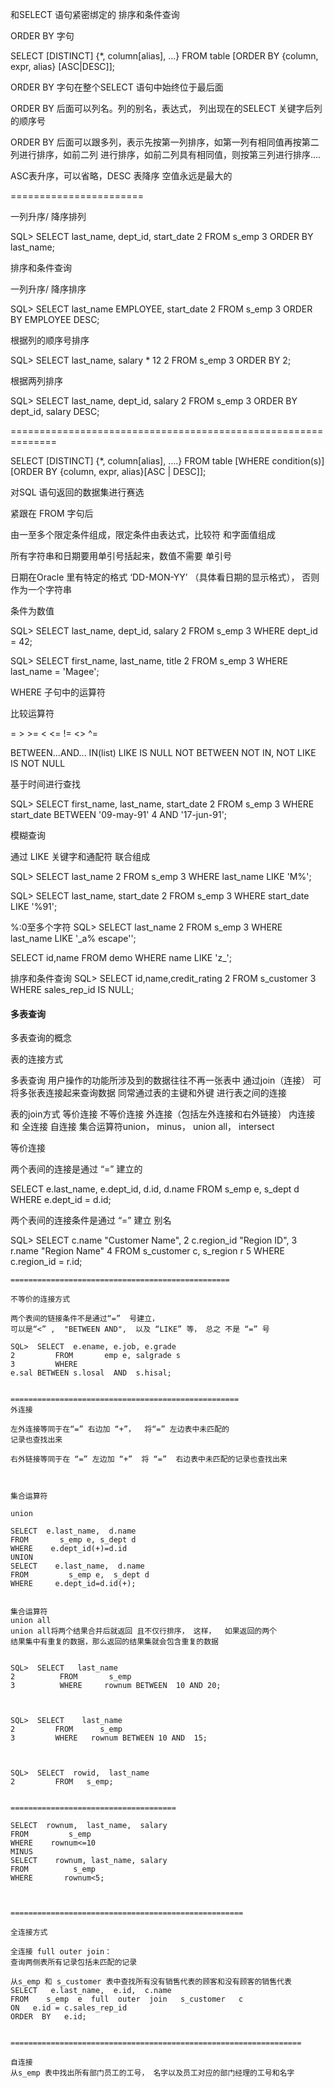 

和SELECT 语句紧密绑定的 排序和条件查询

ORDER BY 字句

SELECT            [DISTINCT] {*, column[alias], ...}
FROM               table
[ORDER BY       {column, expr, alias} [ASC|DESC]];



ORDER BY 字句在整个SELECT 语句中始终位于最后面

ORDER BY 后面可以列名。列的别名，表达式， 列出现在的SELECT 关键字后列的顺序号



ORDER BY 后面可以跟多列，表示先按第一列排序，如第一列有相同值再按第二列进行排序，如前二列
进行排序，如前二列具有相同值，则按第三列进行排序....

ASC表升序，可以省略，DESC 表降序
空值永远是最大的


=======================

一列升序/ 降序排列

SQL> SELECT          last_name, dept_id, start_date
2        FROM            s_emp
3        ORDER BY      last_name;


排序和条件查询

一列升序/ 降序排序

SQL> SELECT          last_name EMPLOYEE, start_date
2        FROM            s_emp
3        ORDER BY      EMPLOYEE DESC;

根据列的顺序号排序

SQL> SELECT        last_name, salary * 12
2       FROM           s_emp 
3       ORDER BY     2;

根据两列排序

SQL>  SELECT        last_name, dept_id, salary
2         FROM          s_emp
3         ORDER BY   dept_id, salary DESC;


==============================================================

SELECT             [DISTINCT] {*, column[alias], ....}
FROM                table
[WHERE            condition(s)]
[ORDER BY        {column, expr, alias}[ASC | DESC]];


对SQL 语句返回的数据集进行赛选

紧跟在 FROM 字句后

由一至多个限定条件组成，限定条件由表达式，比较符
和字面值组成

所有字符串和日期要用单引号括起来，数值不需要
单引号

日期在Oracle 里有特定的格式  ‘DD-MON-YY’ （具体看日期的显示格式）， 否则作为一个字符串



条件为数值

SQL>  SELECT          last_name, dept_id, salary
2        FROM             s_emp
3        WHERE          dept_id = 42;



SQL>  SELECT           first_name, last_name,  title
2         FROM             s_emp
3         WHERE          last_name = 'Magee';


WHERE 子句中的运算符

比较运算符

=   >   >=  <   <=  !=  <>  ^=

BETWEEN...AND...   IN(list)      LIKE        IS NULL
NOT BETWEEN   NOT IN,   NOT LIKE   IS NOT NULL


基于时间进行查找

SQL> SELECT              first_name,  last_name,   start_date
2        FROM                s_emp
3        WHERE             start_date   BETWEEN  '09-may-91'
4               AND      '17-jun-91';



模糊查询

通过 LIKE   关键字和通配符 联合组成

SQL> SELECT            last_name
2        FROM               s_emp
3        WHERE            last_name  LIKE  'M%';


SQL>  SELECT              last_name, start_date
2         FROM                s_emp
3         WHERE             start_date LIKE  '%91';


%:0至多个字符
SQL> SELECT                   last_name
2           FROM                   s_emp
3           WHERE                  last_name LIKE '\_a% escape'\';



SELECT       id,name
FROM          demo
WHERE       name   LIKE  'z_';


排序和条件查询
SQL>  SELECT            id,name,credit_rating
2        FROM                 s_customer
3           WHERE             sales_rep_id   IS NULL;




#### 多表查询


多表查询的概念




表的连接方式



多表查询
用户操作的功能所涉及到的数据往往不再一张表中
通过join（连接）  可将多张表连接起来查询数据
同常通过表的主键和外键 进行表之间的连接

表的join方式
等价连接
不等价连接
外连接（包括左外连接和右外链接）
内连接 和 全连接
自连接
集合运算符union， minus， union all， intersect


等价连接

两个表间的连接是通过 “=” 建立的

SELECT  e.last_name,  e.dept_id,   d.id,  d.name
FROM     s_emp e, s_dept d              
WHERE       e.dept_id = d.id;


两个表间的连接条件是通过 “=”  建立
别名

SQL>  SELECT    c.name "Customer Name",
	2                        c.region_id "Region ID",
	3                        r.name "Region Name"
	4         FROM      s_customer c, s_region  r
	5         WHERE   
	c.region_id  =  r.id;


	=================================================

	不等价的连接方式

	两个表间的链接条件不是通过“=”  号建立，
	可以是“<” ,  "BETWEEN AND",  以及 “LIKE” 等， 总之 不是 “=” 号

	SQL>  SELECT  e.ename, e.job, e.grade
	2         FROM       emp e, salgrade s
	3         WHERE    
	e.sal BETWEEN s.losal  AND  s.hisal;


	===================================================
	外连接

	左外连接等同于在“=” 右边加 “+”，  将“=” 左边表中未匹配的
	记录也查找出来

	右外链接等同于在 “=” 左边加 “+”  将 “=”  右边表中未匹配的记录也查找出来



	集合运算符

	union

	SELECT  e.last_name,  d.name
	FROM       s_emp e, s_dept d
	WHERE    e.dept_id(+)=d.id
	UNION
	SELECT    e.last_name,  d.name
	FROM         s_emp e,  s_dept d
	WHERE     e.dept_id=d.id(+);


	集合运算符
	union all
	union all将两个结果合并后就返回 且不仅行排序， 这样，  如果返回的两个
	结果集中有重复的数据，那么返回的结果集就会包含重复的数据


	SQL>  SELECT   last_name
	2          FROM       s_emp
	3          WHERE     rownum BETWEEN  10 AND 20;



	SQL>  SELECT    last_name
	2         FROM      s_emp
	3         WHERE   rownum BETWEEN 10 AND  15;



	SQL>  SELECT  rowid,  last_name
	2         FROM   s_emp;


	=====================================

	SELECT  rownum,  last_name,  salary
	FROM         s_emp
	WHERE    rownum<=10
	MINUS
	SELECT    rownum, last_name, salary
	FROM          s_emp
	WHERE       rownum<5;



	====================================================

	全连接方式

	全连接 full outer join：
	查询两侧表所有记录包括未匹配的记录

	从s_emp 和 s_customer 表中查找所有没有销售代表的顾客和没有顾客的销售代表
	SELECT   e.last_name,  e.id,  c.name     
	FROM    s_emp  e  full  outer  join   s_customer   c   
	ON   e.id = c.sales_rep_id    
	ORDER  BY   e.id;


	=================================================================

	自连接
	从s_emp 表中找出所有部门员工的工号， 名字以及员工对应的部门经理的工号和名字





